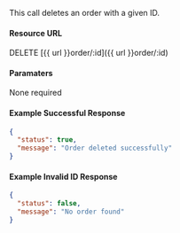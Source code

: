 <!--
@title DELETE order/:id
@author Moltin Ltd
@description Deletes an order with a given ID

@sidebar 1
@family Order
@rate No
@auth Yes
@format JSON
@http DELETE
@version beta
-->
This call deletes an order with a given ID.

#### Resource URL
DELETE [{{ url }}order/:id]({{ url }}order/:id)


#### Paramaters
None required

<!--code-->
#### Example Successful Response
``` json
{
  "status": true,
  "message": "Order deleted successfully"
}
```


#### Example Invalid ID Response
``` json
{
  "status": false,
  "message": "No order found"
}
```
<!--/code-->
